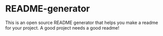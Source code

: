 # README-generator
This is an open source README generator that helps you make a readme for your project. A good project needs a good readme!
